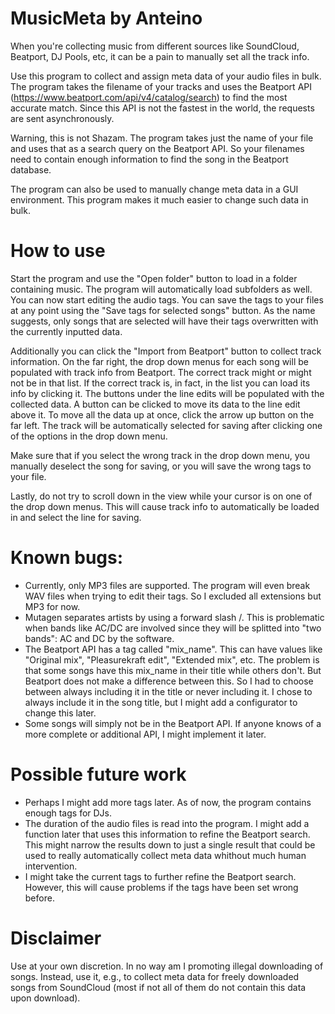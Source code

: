 # MusicMeta by Anteino

When you're collecting music from different sources like SoundCloud, Beatport, DJ Pools, etc, it can be a pain to manually set all the track info.

Use this program to collect and assign meta data of your audio files in bulk. The program takes the filename of your tracks and uses the Beatport API (https://www.beatport.com/api/v4/catalog/search) to find the most accurate match. Since this API is not the fastest in the world, the requests are sent asynchronously.

Warning, this is not Shazam. The program takes just the name of your file and uses that as a search query on the Beatport API. So your filenames need to contain enough information to find the song in the Beatport database.

The program can also be used to manually change meta data in a GUI environment. This program makes it much easier to change such data in bulk.

# How to use

Start the program and use the "Open folder" button to load in a folder containing music. The program will automatically load subfolders as well. You can now start editing the audio tags. You can save the tags to your files at any point using the "Save tags for selected songs" button. As the name suggests, only songs that are selected will have their tags overwritten with the currently inputted data.

Additionally you can click the "Import from Beatport" button to collect track information. On the far right, the drop down menus for each song will be populated with track info from Beatport. The correct track might or might not be in that list. If the correct track is, in fact, in the list you can load its info by clicking it. The buttons under the line edits will be populated with the collected data. A button can be clicked to move its data to the line edit above it. To move all the data up at once, click the arrow up button on the far left. The track will be automatically selected for saving after clicking one of the options in the drop down menu.

Make sure that if you select the wrong track in the drop down menu, you manually deselect the song for saving, or you will save the wrong tags to your file.

Lastly, do not try to scroll down in the view while your cursor is on one of the drop down menus. This will cause track info to automatically be loaded in and select the line for saving.

# Known bugs:

- Currently, only MP3 files are supported. The program will even break WAV files when trying to edit their tags. So I excluded all extensions but MP3 for now.
- Mutagen separates artists by using a forward slash /. This is problematic when bands like AC/DC are involved since they will be splitted into "two bands": AC and DC by the software.
- The Beatport API has a tag called "mix_name". This can have values like "Original mix", "Pleasurekraft edit", "Extended mix", etc. The problem is that some songs have this mix_name in their title while others don't. But Beatport does not make a difference between this. So I had to choose between always including it in the title or never including it. I chose to always include it in the song title, but I might add a configurator to change this later.
- Some songs will simply not be in the Beatport API. If anyone knows of a more complete or additional API, I might implement it later.

# Possible future work

- Perhaps I might add more tags later. As of now, the program contains enough tags for DJs.
- The duration of the audio files is read into the program. I might add a function later that uses this information to refine the Beatport search. This might narrow the results down to just a single result that could be used to really automatically collect meta data whithout much human intervention.
- I might take the current tags to further refine the Beatport search. However, this will cause problems if the tags have been set wrong before.

# Disclaimer

Use at your own discretion. In no way am I promoting illegal downloading of songs. Instead, use it, e.g., to collect meta data for freely downloaded songs from SoundCloud (most if not all of them do not contain this data upon download).
